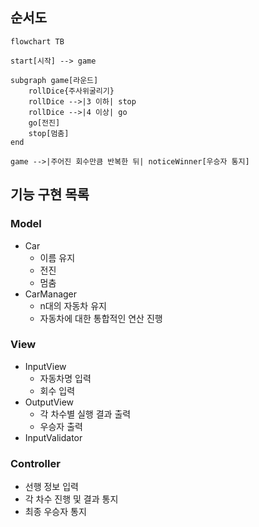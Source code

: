 ## 순서도

```mermaid
flowchart TB

start[시작] --> game

subgraph game[라운드]
    rollDice{주사위굴리기}
    rollDice -->|3 이하| stop
    rollDice -->|4 이상| go
    go[전진]
    stop[멈춤]
end

game -->|주어진 회수만큼 반복한 뒤| noticeWinner[우승자 통지]
```

## 기능 구현 목록

### Model

- Car
  - 이름 유지
  - 전진
  - 멈춤
- CarManager
  - n대의 자동차 유지
  - 자동차에 대한 통합적인 연산 진행

### View

- InputView
  - 자동차명 입력
  - 회수 입력
- OutputView
  - 각 차수별 실행 결과 출력
  - 우승자 출력
- InputValidator

### Controller

- 선행 정보 입력
- 각 차수 진행 및 결과 통지
- 최종 우승자 통지
